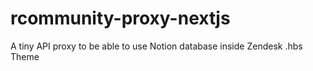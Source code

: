 # rcommunity-proxy-nextjs
A tiny API proxy to be able to use Notion database inside Zendesk .hbs Theme
